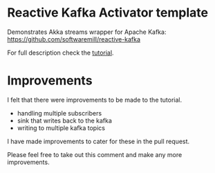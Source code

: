 Reactive Kafka Activator template
===============================

Demonstrates Akka streams wrapper for Apache Kafka: https://github.com/softwaremill/reactive-kafka

For full description check the [tutorial](./tutorial/index.html).

# Improvements
I felt that there were improvements to be made to the tutorial.
* handling multiple subscribers
* sink that writes back to the kafka
* writing to multiple kafka topics

I have made improvements to cater for these in the pull request.

Please feel free to take out this comment and make any more improvements.
